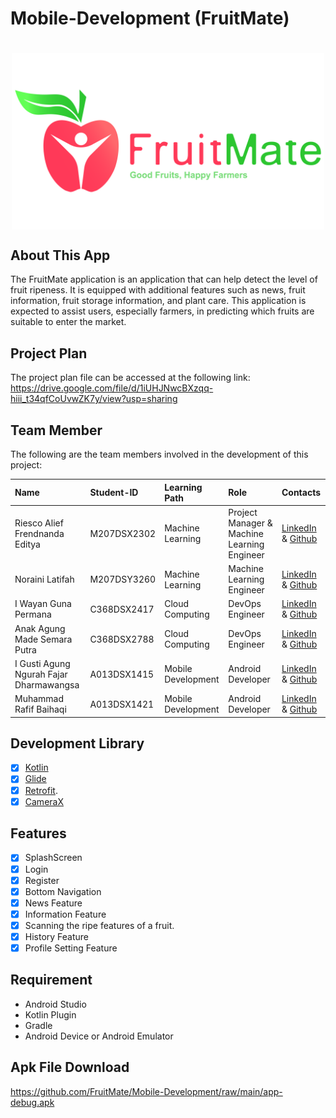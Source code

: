 # Mobile-Development (FruitMate)

<h1 align="center">
  <img align="center" src="app/src/main/res/drawable/logo_fruitmate_full.png"  width="500"></img>
<br>

## About This App
The FruitMate application is an application that can help detect the level of fruit ripeness. It is equipped with additional features such as news, fruit information, fruit storage information, and plant care. This application is expected to assist users, especially farmers, in predicting which fruits are suitable to enter the market.

## Project Plan
The project plan file can be accessed at the following link: https://drive.google.com/file/d/1iUHJNwcBXzqq-hiii_t34qfCoUvwZK7y/view?usp=sharing

## Team Member
The following are the team members involved in the development of this project:

| Name | Student-ID | Learning Path | Role | Contacts |
| :-------- | :------- | :-------------------------------- | :-------- | :-------- |
| Riesco Alief Frendnanda Editya | M207DSX2302 | Machine Learning | Project Manager & Machine Learning Engineer | [LinkedIn](https://www.linkedin.com/in/riesco-alief-frendnanda-editya-a65929244/) & [Github](https://github.com/riszt892) |
| Noraini Latifah | M207DSY3260 | Machine Learning | Machine Learning Engineer | [LinkedIn](https://www.linkedin.com/in/norainilatifah/) & [Github](https://github.com/Noraini09) |
| I Wayan Guna Permana | C368DSX2417 | Cloud Computing | DevOps Engineer | [LinkedIn](https://www.linkedin.com/in/i-wayan-guna-permana/) & [Github](https://github.com/gunapermana) |
| Anak Agung Made Semara Putra | C368DSX2788 | Cloud Computing | DevOps Engineer | [LinkedIn](https://www.linkedin.com/in/gungwahada1/) & [Github](https://github.com/Gungwahada1) |
| I Gusti Agung Ngurah Fajar Dharmawangsa | A013DSX1415 | Mobile Development | Android Developer | [LinkedIn](https://www.linkedin.com/in/ngurahfajar/) & [Github](https://github.com/NgurahFajar) |
| Muhammad Rafif Baihaqi | A013DSX1421 | Mobile Development | Android Developer | [LinkedIn](https://www.linkedin.com/in/muhammad-rafif-baihaqi-198b56226/) & [Github](https://github.com/Raff-28) |

## Development Library
- [x] [Kotlin](https://kotlinlang.org/)
- [x] [Glide](https://github.com/bumptech/glide)
- [x] [Retrofit](https://square.github.io/retrofit/).
- [x] [CameraX](https://developer.android.com/training/camerax)

## Features
- [x] SplashScreen
- [x] Login
- [x] Register
- [x] Bottom Navigation
- [x] News Feature
- [x] Information Feature
- [x] Scanning the ripe features of a fruit.
- [x] History Feature
- [x] Profile Setting Feature

## Requirement
* Android Studio
* Kotlin Plugin
* Gradle
* Android Device or Android Emulator

## Apk File Download
https://github.com/FruitMate/Mobile-Development/raw/main/app-debug.apk
